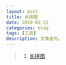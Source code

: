 ```yaml
---
layout: post
title: 长拼图
date: 2018-02-22
categories: blog
tags: [工具]
description: 文章金句。
---
```



>1. [长拼图](http://xiuxiu.web.meitu.com/puzzle/photo/)  
